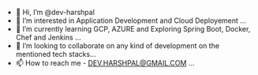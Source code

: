 - 👋 Hi, I’m @dev-harshpal
- 👀 I’m interested in Application Development and Cloud Deployement ...
- 🌱 I’m currently learning GCP, AZURE and Exploring Spring Boot, Docker, Chef and Jenkins  ...
- 💞️ I’m looking to collaborate on any kind of development on the mentioned tech stacks...
- 📫 How to reach me - DEV.HARSHPAL@GMAIL.COM ...

<!---
dev-harshpal/dev-harshpal is a ✨ special ✨ repository because its `README.md` (this file) appears on your GitHub profile.
You can click the Preview link to take a look at your changes.
--->

